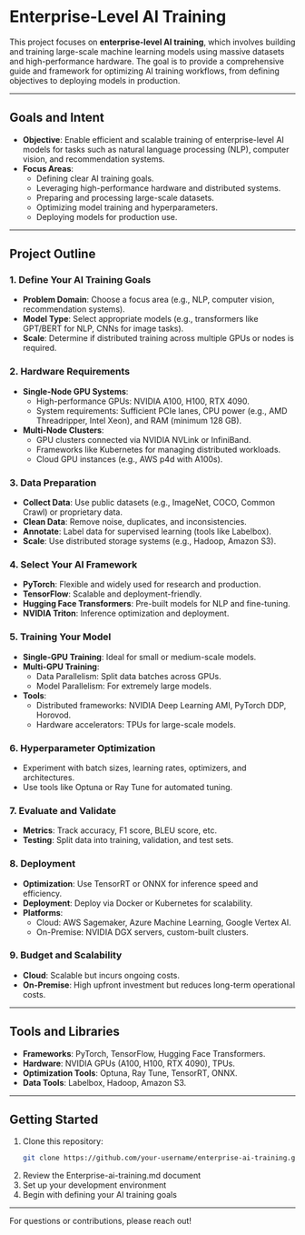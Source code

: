 # Enterprise-Level AI Training

This project focuses on **enterprise-level AI training**, which involves building and training large-scale machine learning models using massive datasets and high-performance hardware. The goal is to provide a comprehensive guide and framework for optimizing AI training workflows, from defining objectives to deploying models in production.

---

## Goals and Intent
- **Objective**: Enable efficient and scalable training of enterprise-level AI models for tasks such as natural language processing (NLP), computer vision, and recommendation systems.
- **Focus Areas**:
  - Defining clear AI training goals.
  - Leveraging high-performance hardware and distributed systems.
  - Preparing and processing large-scale datasets.
  - Optimizing model training and hyperparameters.
  - Deploying models for production use.

---

## Project Outline

### 1. Define Your AI Training Goals
- **Problem Domain**: Choose a focus area (e.g., NLP, computer vision, recommendation systems).
- **Model Type**: Select appropriate models (e.g., transformers like GPT/BERT for NLP, CNNs for image tasks).
- **Scale**: Determine if distributed training across multiple GPUs or nodes is required.

### 2. Hardware Requirements
- **Single-Node GPU Systems**:
  - High-performance GPUs: NVIDIA A100, H100, RTX 4090.
  - System requirements: Sufficient PCIe lanes, CPU power (e.g., AMD Threadripper, Intel Xeon), and RAM (minimum 128 GB).
- **Multi-Node Clusters**:
  - GPU clusters connected via NVIDIA NVLink or InfiniBand.
  - Frameworks like Kubernetes for managing distributed workloads.
  - Cloud GPU instances (e.g., AWS p4d with A100s).

### 3. Data Preparation
- **Collect Data**: Use public datasets (e.g., ImageNet, COCO, Common Crawl) or proprietary data.
- **Clean Data**: Remove noise, duplicates, and inconsistencies.
- **Annotate**: Label data for supervised learning (tools like Labelbox).
- **Scale**: Use distributed storage systems (e.g., Hadoop, Amazon S3).

### 4. Select Your AI Framework
- **PyTorch**: Flexible and widely used for research and production.
- **TensorFlow**: Scalable and deployment-friendly.
- **Hugging Face Transformers**: Pre-built models for NLP and fine-tuning.
- **NVIDIA Triton**: Inference optimization and deployment.

### 5. Training Your Model
- **Single-GPU Training**: Ideal for small or medium-scale models.
- **Multi-GPU Training**:
  - Data Parallelism: Split data batches across GPUs.
  - Model Parallelism: For extremely large models.
- **Tools**:
  - Distributed frameworks: NVIDIA Deep Learning AMI, PyTorch DDP, Horovod.
  - Hardware accelerators: TPUs for large-scale models.

### 6. Hyperparameter Optimization
- Experiment with batch sizes, learning rates, optimizers, and architectures.
- Use tools like Optuna or Ray Tune for automated tuning.

### 7. Evaluate and Validate
- **Metrics**: Track accuracy, F1 score, BLEU score, etc.
- **Testing**: Split data into training, validation, and test sets.

### 8. Deployment
- **Optimization**: Use TensorRT or ONNX for inference speed and efficiency.
- **Deployment**: Deploy via Docker or Kubernetes for scalability.
- **Platforms**:
  - Cloud: AWS Sagemaker, Azure Machine Learning, Google Vertex AI.
  - On-Premise: NVIDIA DGX servers, custom-built clusters.

### 9. Budget and Scalability
- **Cloud**: Scalable but incurs ongoing costs.
- **On-Premise**: High upfront investment but reduces long-term operational costs.

---

## Tools and Libraries
- **Frameworks**: PyTorch, TensorFlow, Hugging Face Transformers.
- **Hardware**: NVIDIA GPUs (A100, H100, RTX 4090), TPUs.
- **Optimization Tools**: Optuna, Ray Tune, TensorRT, ONNX.
- **Data Tools**: Labelbox, Hadoop, Amazon S3.

---

## Getting Started
1. Clone this repository:
   ```bash
   git clone https://github.com/your-username/enterprise-ai-training.git
   ```
2. Review the Enterprise-ai-training.md document
3. Set up your development environment
4. Begin with defining your AI training goals

---

For questions or contributions, please reach out!

